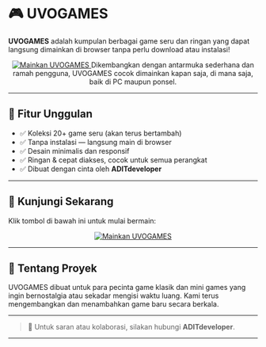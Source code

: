 # 🎮 UVOGAMES

**UVOGAMES** adalah kumpulan berbagai game seru dan ringan yang dapat langsung dimainkan di browser tanpa perlu download atau instalasi!
<p align="center">
  <a href="https://uvoshop.github.io/uvogames/" target="_blank">
    <img src="[https://img.shields.io/badge/MAINKE-UVOGAMES-red?style=for-the-badge&logo=google-chrome](https://png.pngtree.com/png-clipart/20230508/original/pngtree-start-button-in-red-duo-tone-rounded-rectangle-shape-and-black-png-image_9148857.png)" alt="Mainkan UVOGAMES" />
  </a>
Dikembangkan dengan antarmuka sederhana dan ramah pengguna, UVOGAMES cocok dimainkan kapan saja, di mana saja, baik di PC maupun ponsel.

---

## 🚀 Fitur Unggulan

- ✅ Koleksi 20+ game seru (akan terus bertambah)
- ✅ Tanpa instalasi — langsung main di browser
- ✅ Desain minimalis dan responsif
- ✅ Ringan & cepat diakses, cocok untuk semua perangkat
- ✅ Dibuat dengan cinta oleh **ADITdeveloper**

---

## 📱 Kunjungi Sekarang

Klik tombol di bawah ini untuk mulai bermain:

<p align="center">
  <a href="https://uvoshop.github.io/uvogames/" target="_blank">
    <img src="https://img.shields.io/badge/MAINKE-UVOGAMES-red?style=for-the-badge&logo=google-chrome" alt="Mainkan UVOGAMES" />
  </a>
</p>

---

## 👾 Tentang Proyek

UVOGAMES dibuat untuk para pecinta game klasik dan mini games yang ingin bernostalgia atau sekadar mengisi waktu luang. Kami terus mengembangkan dan menambahkan game baru secara berkala.

---

> 📧 Untuk saran atau kolaborasi, silakan hubungi **ADITdeveloper**.

---
